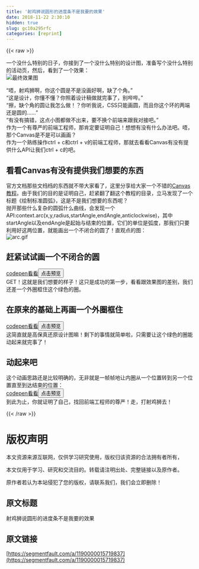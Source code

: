 ```yaml
---
title: '射鸡狮说圆形的进度条不是我要的效果' 
date: 2018-11-22 2:30:10
hidden: true
slug: gc10a295rfc
categories: [reprint]
---
```


{{< raw >}}
<p>&#x4E00;&#x4E2A;&#x6CA1;&#x4EC0;&#x4E48;&#x7279;&#x522B;&#x7684;&#x65E5;&#x5B50;&#xFF0C;&#x4F60;&#x63A5;&#x5230;&#x4E86;&#x4E00;&#x4E2A;&#x6CA1;&#x4EC0;&#x4E48;&#x7279;&#x522B;&#x7684;&#x8BBE;&#x8BA1;&#x56FE;&#xFF0C;&#x51C6;&#x5907;&#x5199;&#x4E2A;&#x6CA1;&#x4EC0;&#x4E48;&#x7279;&#x522B;&#x7684;&#x6D3B;&#x52A8;&#x9875;&#xFF0C;&#x7136;&#x540E;&#xFF0C;&#x770B;&#x5230;&#x4E86;&#x4E00;&#x4E2A;&#x6548;&#x679C;&#xFF1A;<br><span class="img-wrap"><img data-src="/img/bVbd7dm?w=243&amp;h=237" src="https://static.alili.tech/img/bVbd7dm?w=243&amp;h=237" alt="&#x6700;&#x7EC8;&#x6548;&#x679C;&#x56FE;" title="&#x6700;&#x7EC8;&#x6548;&#x679C;&#x56FE;" style="cursor:pointer;display:inline"></span></p><p>&#x201C;&#x5514;&#xFF0C;&#x5C04;&#x9E21;&#x72EE;&#x554A;&#xFF0C;&#x4F60;&#x8FD9;&#x4E2A;&#x5706;&#x662F;&#x4E0D;&#x662F;&#x6CA1;&#x753B;&#x597D;&#x554A;&#xFF0C;&#x7F3A;&#x4E86;&#x4E2A;&#x89D2;&#x3002;&#x201D;<br>&#x201C;&#x8FD9;&#x662F;&#x8BBE;&#x8BA1;&#xFF0C;&#x4F60;&#x61C2;&#x4E0D;&#x61C2;&#xFF1F;&#x4F60;&#x7167;&#x7740;&#x8BBE;&#x8BA1;&#x7A3F;&#x505A;&#x5C31;&#x5B8C;&#x4E8B;&#x4E86;&#xFF0C;&#x522B;&#x54D4;&#x54D4;&#x3002;&#x201D;<br>&#x201C;&#x64E6;&#xFF0C;&#x7F3A;&#x4E2A;&#x89D2;&#x7684;&#x5706;&#x8BA9;&#x6211;&#x600E;&#x4E48;&#x505A;&#xFF01;&#xFF1F;&#x4F60;&#x542C;&#x6211;&#x8BF4;&#xFF0C;CSS&#x53EA;&#x80FD;&#x753B;&#x5706;&#xFF0C;&#x800C;&#x4E14;&#x4F60;&#x8FD9;&#x4E2A;&#x73AF;&#x7684;&#x4E24;&#x7AEF;&#x8FD8;&#x662F;&#x5706;&#x7684;&#x2026;&#x2026;&#x201D;<br>&#x201C;&#x6709;&#x6CA1;&#x6709;&#x641E;&#x9519;&#xFF0C;&#x8FD9;&#x70B9;&#x5C0F;&#x56FE;&#x90FD;&#x505A;&#x4E0D;&#x51FA;&#x6765;&#xFF0C;&#x8981;&#x4E0D;&#x6362;&#x4E2A;&#x524D;&#x7AEF;&#x6765;&#x8DDF;&#x6211;&#x5BF9;&#x63A5;&#x5427;&#x3002;&#x201D;<br>&#x4F5C;&#x4E3A;&#x4E00;&#x4E2A;&#x6709;&#x5C0A;&#x4E25;&#x7684;&#x524D;&#x7AEF;&#x5DE5;&#x7A0B;&#x5E08;&#xFF0C;&#x90A3;&#x80AF;&#x5B9A;&#x8981;&#x8BC1;&#x660E;&#x81EA;&#x5DF1;&#xFF01;&#x60F3;&#x60F3;&#x6709;&#x6CA1;&#x6709;&#x4EC0;&#x4E48;&#x529E;&#x6CD5;&#x5427;&#x3002;&#x5514;&#xFF0C;&#x90A3;&#x4E2A;Canvas&#x662F;&#x4E0D;&#x662F;&#x53EF;&#x4EE5;&#x753B;&#x753B;&#xFF1F;<br>&#x4F5C;&#x4E3A;&#x4E00;&#x4E2A;&#x719F;&#x7EC3;&#x64CD;&#x4F5C;ctrl + c&#x548C;ctrl + v&#x7684;&#x524D;&#x7AEF;&#x5DE5;&#x7A0B;&#x5E08;&#xFF0C;&#x90A3;&#x5C31;&#x53BB;&#x770B;&#x770B;Canvas&#x6709;&#x6CA1;&#x6709;&#x63D0;&#x4F9B;&#x4EC0;&#x4E48;API&#x8BA9;&#x6211;&#x4EEC;ctrl + c&#x7684;&#x5427;&#x3002;</p><h2 id="articleHeader0">&#x770B;&#x770B;Canvas&#x6709;&#x6CA1;&#x6709;&#x63D0;&#x4F9B;&#x6211;&#x4EEC;&#x60F3;&#x8981;&#x7684;&#x4E1C;&#x897F;</h2><p>&#x5B98;&#x65B9;&#x6587;&#x6863;&#x90A3;&#x4E9B;&#x6587;&#x7EC9;&#x7EC9;&#x7684;&#x4E1C;&#x897F;&#x5C31;&#x4E0D;&#x5E26;&#x5927;&#x5BB6;&#x770B;&#x4E86;&#xFF0C;&#x8FD9;&#x91CC;&#x5206;&#x4EAB;&#x7ED9;&#x5927;&#x5BB6;&#x4E00;&#x4E2A;&#x4E0D;&#x9519;&#x7684;<a href="http://caibaojian.com/canvas/about.html" rel="nofollow noreferrer" target="_blank">Canvas&#x6559;&#x7A0B;</a>&#x3002;&#x7531;&#x4E8E;&#x6211;&#x4EEC;&#x7684;&#x76EE;&#x7684;&#x662F;&#x8BC1;&#x660E;&#x81EA;&#x5DF1;&#xFF0C;&#x8D76;&#x7D27;&#x7FFB;&#x4E86;&#x7FFB;&#x8FD9;&#x4E2A;&#x6559;&#x7A0B;&#x7684;&#x76EE;&#x5F55;&#xFF0C;&#x7ACB;&#x9A6C;&#x53D1;&#x73B0;&#x4E86;&#x4E00;&#x4E2A;&#x6807;&#x9898;&#x300A;&#x7ED8;&#x5236;&#x6807;&#x51C6;&#x5706;&#x5F27;&#x300B;&#xFF0C;&#x8FD9;&#x662F;&#x4E0D;&#x662F;&#x6211;&#x4EEC;&#x60F3;&#x8981;&#x7684;&#x4E1C;&#x897F;&#x5462;&#xFF1F;<br>&#x629B;&#x5F00;&#x90A3;&#x4E9B;&#x4EC0;&#x4E48;&#x590D;&#x6742;&#x7684;&#x5706;&#x5F27;&#x4EC0;&#x4E48;&#x66F2;&#x7EBF;&#xFF0C;&#x4F1A;&#x53D1;&#x73B0;&#x4E00;&#x4E2A;API:context.arc(x,y,radius,startAngle,endAngle,anticlockwise)&#xFF0C;&#x5176;&#x4E2D;startAngle&#x4EE5;&#x53CA;endAngle&#x662F;&#x8D77;&#x59CB;&#x4E0E;&#x7ED3;&#x675F;&#x7684;&#x4F4D;&#x7F6E;&#xFF0C;&#x5B83;&#x4EEC;&#x7684;&#x5355;&#x4F4D;&#x662F;&#x5F27;&#x5EA6;&#xFF0C;&#x90A3;&#x6211;&#x4EEC;&#x53EA;&#x8981;&#x5229;&#x7528;&#x597D;&#x8FD9;&#x4E24;&#x4F4D;&#x7F6E;&#xFF0C;&#x5C31;&#x80FD;&#x753B;&#x51FA;&#x4E00;&#x4E2A;&#x4E0D;&#x95ED;&#x5408;&#x7684;&#x5706;&#x4E86;&#xFF01;&#x76F4;&#x89C2;&#x70B9;&#x7684;&#x56FE;&#xFF1A;<br><span class="img-wrap"><img data-src="/img/bV7r0x?w=204&amp;h=210" src="https://static.alili.tech/img/bV7r0x?w=204&amp;h=210" alt="arc.gif" title="arc.gif" style="cursor:pointer;display:inline"></span></p><h2 id="articleHeader1">&#x8D76;&#x7D27;&#x8BD5;&#x8BD5;&#x753B;&#x4E00;&#x4E2A;&#x4E0D;&#x95ED;&#x5408;&#x7684;&#x5706;</h2><p><a href="https://codepen.io/febugcoder/pen/jpyZeP" rel="nofollow noreferrer" target="_blank">codepen&#x770B;&#x770B;</a><button class="btn btn-xs btn-default ml10 preview" data-url="febugcoder/pen/jpyZeP" data-typeid="3">&#x70B9;&#x51FB;&#x9884;&#x89C8;</button><br>GET&#xFF01;&#x8FD9;&#x5C31;&#x662F;&#x6211;&#x4EEC;&#x60F3;&#x8981;&#x7684;&#x6837;&#x5B50;&#xFF01;&#x8FD9;&#x53EA;&#x662F;&#x6210;&#x529F;&#x7684;&#x7B2C;&#x4E00;&#x6B65;&#xFF0C;&#x770B;&#x770B;&#x8DDF;&#x6548;&#x679C;&#x56FE;&#x7684;&#x5DEE;&#x522B;&#xFF0C;&#x6211;&#x4EEC;&#x8FD8;&#x5DEE;&#x4E00;&#x4E2A;&#x5916;&#x5708;&#x6846;&#x4F4F;&#x8FD9;&#x4E2A;&#x7EFF;&#x8272;&#x7684;&#x5708;&#x3002;</p><h2 id="articleHeader2">&#x5728;&#x539F;&#x6765;&#x7684;&#x57FA;&#x7840;&#x4E0A;&#x518D;&#x753B;&#x4E00;&#x4E2A;&#x5916;&#x5708;&#x6846;&#x4F4F;</h2><p><a href="https://codepen.io/febugcoder/pen/ajpjzE" rel="nofollow noreferrer" target="_blank">codepen&#x770B;&#x770B;</a><button class="btn btn-xs btn-default ml10 preview" data-url="febugcoder/pen/ajpjzE" data-typeid="3">&#x70B9;&#x51FB;&#x9884;&#x89C8;</button><br>&#x8FD9;&#x7B80;&#x76F4;&#x5C31;&#x662F;&#x9AD8;&#x4FDD;&#x771F;&#x8FD8;&#x539F;&#x8BBE;&#x8BA1;&#x56FE;&#x561B;&#xFF01;&#x5269;&#x4E0B;&#x7684;&#x4E8B;&#x60C5;&#x5C31;&#x7B80;&#x5355;&#x5566;&#xFF0C;&#x53EA;&#x9700;&#x8981;&#x8BA9;&#x8FD9;&#x4E2A;&#x7EFF;&#x8272;&#x7684;&#x5708;&#x80FD;&#x52A8;&#x8D77;&#x6765;&#x5C31;&#x5B8C;&#x4E8B;&#x4E86;&#xFF01;</p><h2 id="articleHeader3">&#x52A8;&#x8D77;&#x6765;&#x5427;</h2><p>&#x8FD9;&#x4E2A;&#x52A8;&#x753B;&#x601D;&#x8DEF;&#x8FD8;&#x662F;&#x6BD4;&#x8F83;&#x660E;&#x786E;&#x7684;&#xFF0C;&#x65E0;&#x975E;&#x5C31;&#x662F;&#x4E00;&#x5E27;&#x5E27;&#x5730;&#x8BA9;&#x5185;&#x5708;&#x4ECE;&#x4E00;&#x4E2A;&#x4F4D;&#x7F6E;&#x8F6C;&#x5230;&#x53E6;&#x4E00;&#x4E2A;&#x4F4D;&#x7F6E;&#x76F4;&#x81F3;&#x5230;&#x8FBE;&#x7ED3;&#x675F;&#x7684;&#x4F4D;&#x7F6E;&#xFF1A;<br><a href="https://codepen.io/febugcoder/pen/ejgyKa" rel="nofollow noreferrer" target="_blank">codepen&#x770B;&#x770B;</a><button class="btn btn-xs btn-default ml10 preview" data-url="febugcoder/pen/ejgyKa" data-typeid="3">&#x70B9;&#x51FB;&#x9884;&#x89C8;</button><br>&#x5230;&#x6B64;&#x4E3A;&#x6B62;&#xFF0C;&#x4F60;&#x5C31;&#x8BC1;&#x660E;&#x4E86;&#x81EA;&#x5DF1;&#xFF0C;&#x627E;&#x56DE;&#x524D;&#x7AEF;&#x5DE5;&#x7A0B;&#x5E08;&#x7684;&#x5C0A;&#x4E25;&#xFF01;&#x8D70;&#xFF0C;&#x6253;&#x5C04;&#x9E21;&#x72EE;&#x53BB;&#xFF01;</p>
{{< /raw >}}

# 版权声明
本文资源来源互联网，仅供学习研究使用，版权归该资源的合法拥有者所有，

本文仅用于学习、研究和交流目的。转载请注明出处、完整链接以及原作者。

原作者若认为本站侵犯了您的版权，请联系我们，我们会立即删除！

## 原文标题
射鸡狮说圆形的进度条不是我要的效果

## 原文链接
[https://segmentfault.com/a/1190000015719837](https://segmentfault.com/a/1190000015719837)

